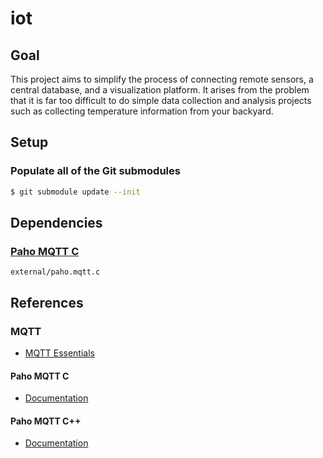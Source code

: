 # iot

## Goal

This project aims to simplify the process of connecting remote sensors, a central database, and a visualization platform. It arises from the problem that it is far too difficult to do simple data collection and analysis projects such as collecting temperature information from your backyard.

## Setup

### Populate all of the Git submodules
```bash
$ git submodule update --init
```

## Dependencies

### [Paho MQTT C](https://github.com/eclipse/paho.mqtt.c)

`external/paho.mqtt.c`

## References

### MQTT

* [MQTT Essentials](https://www.hivemq.com/mqtt-essentials/)

#### Paho MQTT C

* [Documentation](http://www.eclipse.org/paho/files/mqttdoc/MQTTClient/html/index.html)

#### Paho MQTT C++

* [Documentation](http://www.eclipse.org/paho/files/cppdoc/index.html)
